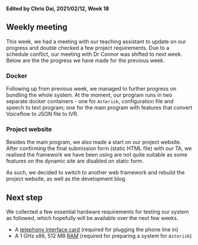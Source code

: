 **Edited by Chris Dai, 2021/02/12, Week 18**

## Weekly meeting

This week, we had a meeting with our teaching assistant to update on our progress and double checked a few project requirements. Due to a schedule conflict, our meeting with Dr Connor was shifted to next week. Below are the the progress we have made for the previous week.

### Docker

Following up from previous week, we managed to further progress on bundling the whole system. At the moment, our program runs in two separate docker containers - one for `Asterisk`, configuration file and speech to text program; one for the main program with features that convert Voiceflow to JSON file to IVR.

### Project website

Besides the main program, we also made a start on our project website. After confirming the final submission form (static HTML file) with our TA, we realised the framework we have been using are not quite suitable as some features on the dynamic site are disabled on static form. 

As such, we decided to switch to another web framework and rebuild the project website, as well as the development blog.

## Next step

We collected a few essential hardware requirements for testing our system as followed, which hopefully will be available over the next few weeks.

- A [telephony interface card](https://www.asterisk.org/products/telephony-interface-cards/) (required for plugging the phone line in)
- A 1 GHz x86, 512 MB [RAM](https://www.oreilly.com/library/view/asterisk-the-future/9780596510480/ch02.html) (required for preparing a system for `Asterisk`)

